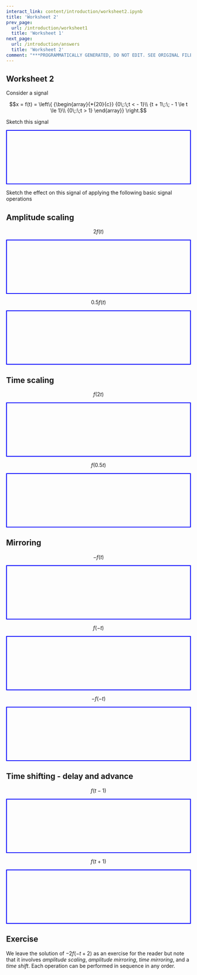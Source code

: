 ```yaml
---
interact_link: content/introduction/worksheet2.ipynb
title: 'Worksheet 2'
prev_page:
  url: /introduction/worksheet1
  title: 'Worksheet 1'
next_page:
  url: /introduction/answers
  title: 'Worksheet 2'
comment: "***PROGRAMMATICALLY GENERATED, DO NOT EDIT. SEE ORIGINAL FILES IN /content***"
---
```


## Worksheet 2

Consider a signal 

$$x = f(t) = \left\{ {\begin{array}{*{20}{c}}
{0\;:\;t <  - 1}\\
{t + 1\;:\; - 1 \le t \le 1}\\
{0\;:\;t > 1}
\end{array}} \right.$$

Sketch this signal

<pre style="border: 2px solid blue">









</pre>

Sketch the effect on this signal of applying the following basic signal operations

## Amplitude scaling

$$2f(t)$$

<pre style="border: 2px solid blue">









</pre>

$$0.5 f(t)$$

<pre style="border: 2px solid blue">









</pre>

## Time scaling

$$f(2t)$$

<pre style="border: 2px solid blue">









</pre>

$$f(0.5 t)$$

<pre style="border: 2px solid blue">









</pre>

## Mirroring

$$-f(t)$$

<pre style="border: 2px solid blue">









</pre>

$$f(-t)$$

<pre style="border: 2px solid blue">









</pre>

$$-f(-t)$$

<pre style="border: 2px solid blue">









</pre>

## Time shifting - delay and advance

$$f(t - 1)$$

<pre style="border: 2px solid blue">









</pre>

$$f(t + 1)$$

<pre style="border: 2px solid blue">









</pre>

## Exercise

We leave the solution of $-2f(-t+2)$ as an exercise for the reader but note that it involves *amplitude scaling*, *amplitude mirroring*, *time mirroring*, and a *time shift*. Each operation can be performed in sequence in any order.
